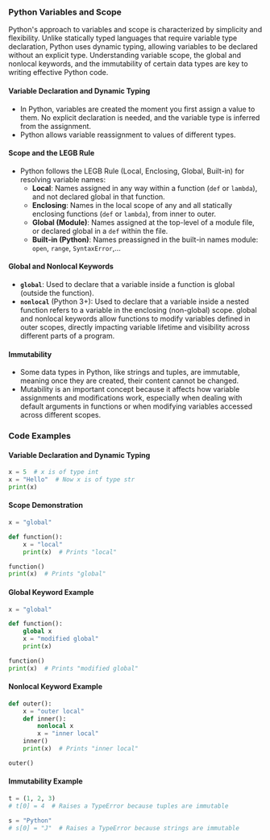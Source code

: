 ### Python Variables and Scope

Python's approach to variables and scope is characterized by simplicity and flexibility. Unlike statically typed languages that require variable type declaration, Python uses dynamic typing, allowing variables to be declared without an explicit type. Understanding variable scope, the global and nonlocal keywords, and the immutability of certain data types are key to writing effective Python code.

#### Variable Declaration and Dynamic Typing

- In Python, variables are created the moment you first assign a value to them. No explicit declaration is needed, and the variable type is inferred from the assignment.
- Python allows variable reassignment to values of different types.

#### Scope and the LEGB Rule

- Python follows the LEGB Rule (Local, Enclosing, Global, Built-in) for resolving variable names:
  - **Local**: Names assigned in any way within a function (`def` or `lambda`), and not declared global in that function.
  - **Enclosing**: Names in the local scope of any and all statically enclosing functions (`def` or `lambda`), from inner to outer.
  - **Global (Module)**: Names assigned at the top-level of a module file, or declared global in a `def` within the file.
  - **Built-in (Python)**: Names preassigned in the built-in names module: `open`, `range`, `SyntaxError`,...

#### Global and Nonlocal Keywords

- **`global`**: Used to declare that a variable inside a function is global (outside the function).
- **`nonlocal`** (Python 3+): Used to declare that a variable inside a nested function refers to a variable in the enclosing (non-global) scope.
global and nonlocal keywords allow functions to modify variables defined in outer scopes, directly impacting variable lifetime and visibility across different parts of a program.

#### Immutability

- Some data types in Python, like strings and tuples, are immutable, meaning once they are created, their content cannot be changed.
- Mutability is an important concept because it affects how variable assignments and modifications work, especially when dealing with default arguments in functions or when modifying variables accessed across different scopes.

### Code Examples

#### Variable Declaration and Dynamic Typing

```python
x = 5  # x is of type int
x = "Hello"  # Now x is of type str
print(x)
```

#### Scope Demonstration

```python
x = "global"

def function():
    x = "local"
    print(x)  # Prints "local"

function()
print(x)  # Prints "global"
```

#### Global Keyword Example

```python
x = "global"

def function():
    global x
    x = "modified global"
    print(x)

function()
print(x)  # Prints "modified global"
```

#### Nonlocal Keyword Example

```python
def outer():
    x = "outer local"
    def inner():
        nonlocal x
        x = "inner local"
    inner()
    print(x)  # Prints "inner local"

outer()
```

#### Immutability Example

```python
t = (1, 2, 3)
# t[0] = 4  # Raises a TypeError because tuples are immutable

s = "Python"
# s[0] = "J"  # Raises a TypeError because strings are immutable
```
